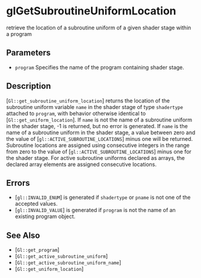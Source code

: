 # glGetSubroutineUniformLocation
retrieve the location of a subroutine uniform of a given shader stage
  within a program

## Parameters
- `program`
  Specifies the name of the program containing shader stage.

## Description
[`Gl::get_subroutine_uniform_location`] returns the location of the
  subroutine uniform variable `name` in the shader stage of type
  `shadertype` attached to `program`, with behavior otherwise identical
  to [`Gl::get_uniform_location`].
If `name` is not the name of a subroutine uniform in the shader stage,
  -1 is returned, but no error is generated. If `name` is the name of a
  subroutine uniform in the shader stage, a value between zero and the
  value of [`gl::ACTIVE_SUBROUTINE_LOCATIONS`] minus one will be
  returned. Subroutine locations are assigned using consecutive integers
  in the range from zero to the value of
  [`gl::ACTIVE_SUBROUTINE_LOCATIONS`] minus one for the shader stage.
  For active subroutine uniforms declared as arrays, the declared array
  elements are assigned consecutive locations.

## Errors
- [`gl::INVALID_ENUM`] is generated if `shadertype` or `pname` is not
  one of the accepted values.
- [`gl::INVALID_VALUE`] is generated if `program` is not the name of an
  existing program object.

## See Also
- [`Gl::get_program`]
- [`Gl::get_active_subroutine_uniform`]
- [`Gl::get_active_subroutine_uniform_name`]
- [`Gl::get_uniform_location`]

